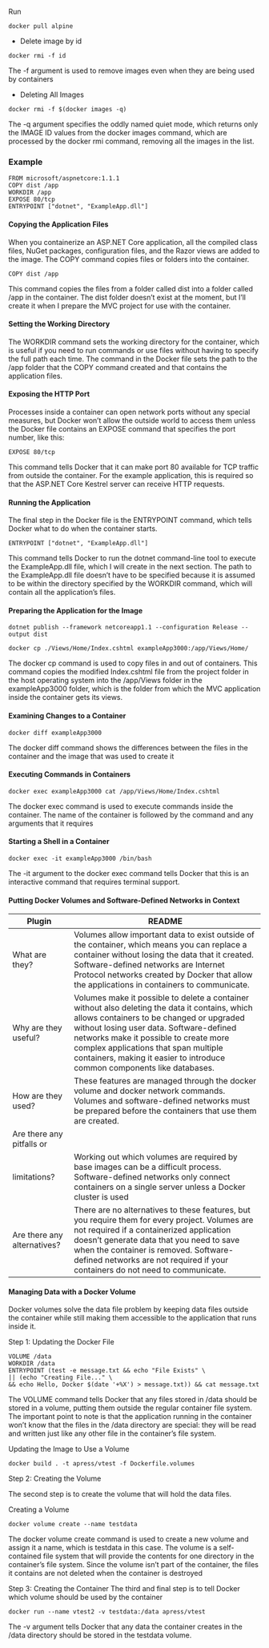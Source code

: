 Run

```
docker pull alpine
```

- Delete image by id

```
docker rmi -f id
```

The -f argument is used to remove images even when they are being
used by containers

- Deleting All Images

```
docker rmi -f $(docker images -q)
```

The -q argument specifies the oddly named quiet mode, which returns only the IMAGE ID values from
the docker images command, which are processed by the docker rmi command, removing all the images
in the list.

### Example

```
FROM microsoft/aspnetcore:1.1.1
COPY dist /app
WORKDIR /app
EXPOSE 80/tcp
ENTRYPOINT ["dotnet", "ExampleApp.dll"]
```

#### Copying the Application Files

When you containerize an ASP.NET Core application, all the compiled class files, NuGet packages,
configuration files, and the Razor views are added to the image. The COPY command copies files or folders
into the container.

```
COPY dist /app
```

This command copies the files from a folder called dist into a folder called /app in the container. The
dist folder doesn’t exist at the moment, but I’ll create it when I prepare the MVC project for use with the
container.

#### Setting the Working Directory

The WORKDIR command sets the working directory for the container, which is useful if you need to run
commands or use files without having to specify the full path each time. The command in the Docker file
sets the path to the /app folder that the COPY command created and that contains the application files.

#### Exposing the HTTP Port

Processes inside a container can open network ports without any special measures, but Docker won’t allow
the outside world to access them unless the Docker file contains an EXPOSE command that specifies the port
number, like this:

```
EXPOSE 80/tcp
```

This command tells Docker that it can make port 80 available for TCP traffic from outside the container.
For the example application, this is required so that the ASP.NET Core Kestrel server can receive HTTP
requests.

#### Running the Application

The final step in the Docker file is the ENTRYPOINT command, which tells Docker what to do when the
container starts.

```
ENTRYPOINT ["dotnet", "ExampleApp.dll"]
```

This command tells Docker to run the dotnet command-line tool to execute the ExampleApp.dll file,
which I will create in the next section. The path to the ExampleApp.dll file doesn’t have to be specified
because it is assumed to be within the directory specified by the WORKDIR command, which will contain all
the application’s files.

#### Preparing the Application for the Image

```
dotnet publish --framework netcoreapp1.1 --configuration Release --output dist
```

```
docker cp ./Views/Home/Index.cshtml exampleApp3000:/app/Views/Home/
```

The docker cp command is used to copy files in and out of containers. This command copies the
modified Index.cshtml file from the project folder in the host operating system into the /app/Views folder
in the exampleApp3000 folder, which is the folder from which the MVC application inside the container gets
its views.

#### Examining Changes to a Container

```
docker diff exampleApp3000
```

The docker diff command shows the differences between the files in the container and the image that
was used to create it

#### Executing Commands in Containers

```
docker exec exampleApp3000 cat /app/Views/Home/Index.cshtml
```

The docker exec command is used to execute commands inside the container. The name of the
container is followed by the command and any arguments that it requires

#### Starting a Shell in a Container

```
docker exec -it exampleApp3000 /bin/bash
```

The -it argument to the docker exec command tells Docker that this is an interactive command
that requires terminal support.

#### Putting Docker Volumes and Software-Defined Networks in Context

| Plugin                      | README                                                                                                                                                                                                                                                                                                                                               |
| --------------------------- | ---------------------------------------------------------------------------------------------------------------------------------------------------------------------------------------------------------------------------------------------------------------------------------------------------------------------------------------------------- |
| What are they?              | Volumes allow important data to exist outside of the container, which means you can replace a container without losing the data that it created. Software-defined networks are Internet Protocol networks created by Docker that allow the applications in containers to communicate.                                                                |
| Why are they useful?        | Volumes make it possible to delete a container without also deleting the data it contains, which allows containers to be changed or upgraded without losing user data. Software-defined networks make it possible to create more complex applications that span multiple containers, making it easier to introduce common components like databases. |
| How are they used?          | These features are managed through the docker volume and docker network commands. Volumes and software-defined networks must be prepared before the containers that use them are created.                                                                                                                                                            |
| Are there any pitfalls or   |
| limitations?                | Working out which volumes are required by base images can be a difficult process. Software-defined networks only connect containers on a single server unless a Docker cluster is used                                                                                                                                                               |
| Are there any alternatives? | There are no alternatives to these features, but you require them for every project. Volumes are not required if a containerized application doesn’t generate data that you need to save when the container is removed. Software-defined networks are not required if your containers do not need to communicate.                                   |


#### Managing Data with a Docker Volume
Docker volumes solve the data file problem by keeping data files outside the container while still making
them accessible to the application that runs inside it.

Step 1: Updating the Docker File
```
VOLUME /data
WORKDIR /data
ENTRYPOINT (test -e message.txt && echo "File Exists" \
|| (echo "Creating File..." \
&& echo Hello, Docker $(date '+%X') > message.txt)) && cat message.txt
```

The VOLUME command tells Docker that any files stored in /data should be stored in a volume, putting
them outside the regular container file system. The important point to note is that the application running
in the container won’t know that the files in the /data directory are special: they will be read and written just
like any other file in the container’s file system.

Updating the Image to Use a Volume
```
docker build . -t apress/vtest -f Dockerfile.volumes
```

Step 2: Creating the Volume

The second step is to create the volume that will hold the data files.

Creating a Volume
```
docker volume create --name testdata
```
The docker volume create command is used to create a new volume and assign it a name, which
is testdata in this case. The volume is a self-contained file system that will provide the contents for one
directory in the container’s file system. Since the volume isn’t part of the container, the files it contains are
not deleted when the container is destroyed

Step 3: Creating the Container
The third and final step is to tell Docker which volume should be used by the container
```
docker run --name vtest2 -v testdata:/data apress/vtest
```
The -v argument tells Docker that any data the container creates in the /data directory should be
stored in the testdata volume.